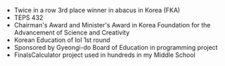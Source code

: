 - Twice in a row 3rd place winner in abacus in Korea (FKA)
- TEPS 432
- Chairman's Award and Minister's Award in Korea Foundation for the Advancement of Science and Creativity
- Korean Education of IoI 1st round
- Sponsored by Gyeongi-do Board of Education in programming project
- FinalsCalculator project used in hundreds in my Middle School

